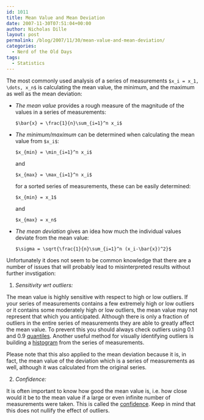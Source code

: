 ```yaml
---
id: 1011
title: Mean Value and Mean Deviation
date: 2007-11-30T07:51:04+00:00
author: Nicholas Dille
layout: post
permalink: /blog/2007/11/30/mean-value-and-mean-deviation/
categories:
  - Nerd of the Old Days
tags:
  - Statistics
---
```

The most commonly used analysis of a series of measurements `$x_i = x_1, \dots, x_n$` is calculating the mean value, the minimum, and the maximum as well as the mean deviation:<!--more-->

* _The mean value_ provides a rough measure of the magnitude of the values in a series of measurements:

  `$\bar{x} = \frac{1}{n}\sum_{i=1}^n x_i$`

* _The minimum/maximum_ can be determined when calculating the mean value from `$x_i$`:

  `$x_{min} = \min_{i=1}^n x_i$`

  and

  `$x_{max} = \max_{i=1}^n x_i$`

  for a sorted series of measurements, these can be easily determined:

  `$x_{min} = x_1$`

  and

  `$x_{max} = x_n$`

* _The mean deviation_ gives an idea how much the individual values deviate from the mean value:

  `$\sigma = \sqrt{\frac{1}{n}\sum_{i=1}^n (x_i-\bar{x})^2}$`

Unfortunately it does not seem to be common knowledge that there are a number of issues that will probably lead to misinterpreted results without further invstigation:

1. _Sensitivity wrt outliers:_

  The mean value is highly sensitive with respect to high or low outliers. If your series of measurements contains a few extremely high or low outliers or it contains some moderately high or low outliers, the mean value may not represent that which you anticipated. Although there is only a fraction of outliers in the entire series of measurements they are able to greatly affect the mean value. To prevent this you should always check outliers using 0.1 and 0.9 [quantiles](/blog/2005/03/30/quantiles/). Another useful method for visually identifying outliers is building a [histogram](/blog/2004/03/23/histograms/) from the series of measurements.

  Please note that this also applied to the mean deviation because it is, in fact, the mean value of the deviation which is a series of measurements as well, although it was calculated from the original series.

2. _Confidence:_

  It is often important to know how good the mean value is, i.e. how close would it be to the mean value if a large or even infinite number of measurements were taken. This is called the [confidence](/blog/2004/03/23/confidence/). Keep in mind that this does not nullify the effect of outliers.